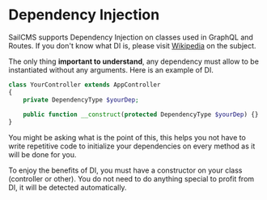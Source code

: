 # Dependency Injection <Badge type="tip" text="3.0.0" />

SailCMS supports Dependency Injection on classes used in GraphQL and Routes. If you don't know what DI is, please
visit [Wikipedia](https://en.wikipedia.org/wiki/Dependency_injection)
on the subject.

The only thing __important to understand__, any dependency must allow to be instantiated without any arguments. Here
is an example of DI.

```php
class YourController extends AppController
{
    private DependencyType $yourDep;
    
    public function __construct(protected DependencyType $yourDep) {}
}
```

You might be asking what is the point of this, this helps you not have to write repetitive code to initialize your
dependencies on every method as it will be done for you.

To enjoy the benefits of DI, you must have a constructor on your class (controller or other). You do not need to do
anything special to profit from DI, it will be detected automatically.

